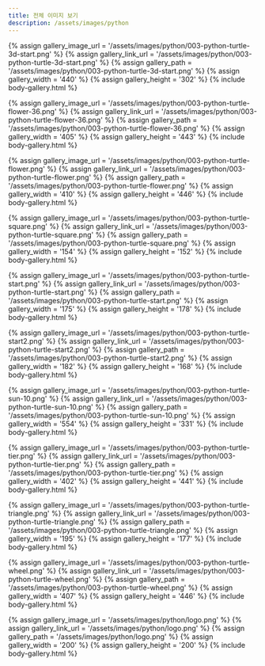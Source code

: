 ```yaml
---
title: 전체 이미지 보기
description: /assets/images/python
---
```




{% assign gallery_image_url = '/assets/images/python/003-python-turtle-3d-start.png' %}
{% assign gallery_link_url = '/assets/images/python/003-python-turtle-3d-start.png' %}
{% assign gallery_path = '/assets/images/python/003-python-turtle-3d-start.png' %}
{% assign gallery_width = '440'  %}
{% assign gallery_height = '302'  %}
{% include body-gallery.html %}

{% assign gallery_image_url = '/assets/images/python/003-python-turtle-flower-36.png' %}
{% assign gallery_link_url = '/assets/images/python/003-python-turtle-flower-36.png' %}
{% assign gallery_path = '/assets/images/python/003-python-turtle-flower-36.png' %}
{% assign gallery_width = '405'  %}
{% assign gallery_height = '443'  %}
{% include body-gallery.html %}

{% assign gallery_image_url = '/assets/images/python/003-python-turtle-flower.png' %}
{% assign gallery_link_url = '/assets/images/python/003-python-turtle-flower.png' %}
{% assign gallery_path = '/assets/images/python/003-python-turtle-flower.png' %}
{% assign gallery_width = '410'  %}
{% assign gallery_height = '446'  %}
{% include body-gallery.html %}

{% assign gallery_image_url = '/assets/images/python/003-python-turtle-square.png' %}
{% assign gallery_link_url = '/assets/images/python/003-python-turtle-square.png' %}
{% assign gallery_path = '/assets/images/python/003-python-turtle-square.png' %}
{% assign gallery_width = '154'  %}
{% assign gallery_height = '152'  %}
{% include body-gallery.html %}

{% assign gallery_image_url = '/assets/images/python/003-python-turtle-start.png' %}
{% assign gallery_link_url = '/assets/images/python/003-python-turtle-start.png' %}
{% assign gallery_path = '/assets/images/python/003-python-turtle-start.png' %}
{% assign gallery_width = '175'  %}
{% assign gallery_height = '178'  %}
{% include body-gallery.html %}

{% assign gallery_image_url = '/assets/images/python/003-python-turtle-start2.png' %}
{% assign gallery_link_url = '/assets/images/python/003-python-turtle-start2.png' %}
{% assign gallery_path = '/assets/images/python/003-python-turtle-start2.png' %}
{% assign gallery_width = '182'  %}
{% assign gallery_height = '168'  %}
{% include body-gallery.html %}

{% assign gallery_image_url = '/assets/images/python/003-python-turtle-sun-10.png' %}
{% assign gallery_link_url = '/assets/images/python/003-python-turtle-sun-10.png' %}
{% assign gallery_path = '/assets/images/python/003-python-turtle-sun-10.png' %}
{% assign gallery_width = '554'  %}
{% assign gallery_height = '331'  %}
{% include body-gallery.html %}

{% assign gallery_image_url = '/assets/images/python/003-python-turtle-tier.png' %}
{% assign gallery_link_url = '/assets/images/python/003-python-turtle-tier.png' %}
{% assign gallery_path = '/assets/images/python/003-python-turtle-tier.png' %}
{% assign gallery_width = '402'  %}
{% assign gallery_height = '441'  %}
{% include body-gallery.html %}

{% assign gallery_image_url = '/assets/images/python/003-python-turtle-triangle.png' %}
{% assign gallery_link_url = '/assets/images/python/003-python-turtle-triangle.png' %}
{% assign gallery_path = '/assets/images/python/003-python-turtle-triangle.png' %}
{% assign gallery_width = '195'  %}
{% assign gallery_height = '177'  %}
{% include body-gallery.html %}

{% assign gallery_image_url = '/assets/images/python/003-python-turtle-wheel.png' %}
{% assign gallery_link_url = '/assets/images/python/003-python-turtle-wheel.png' %}
{% assign gallery_path = '/assets/images/python/003-python-turtle-wheel.png' %}
{% assign gallery_width = '407'  %}
{% assign gallery_height = '446'  %}
{% include body-gallery.html %}

{% assign gallery_image_url = '/assets/images/python/logo.png' %}
{% assign gallery_link_url = '/assets/images/python/logo.png' %}
{% assign gallery_path = '/assets/images/python/logo.png' %}
{% assign gallery_width = '200'  %}
{% assign gallery_height = '200'  %}
{% include body-gallery.html %}
